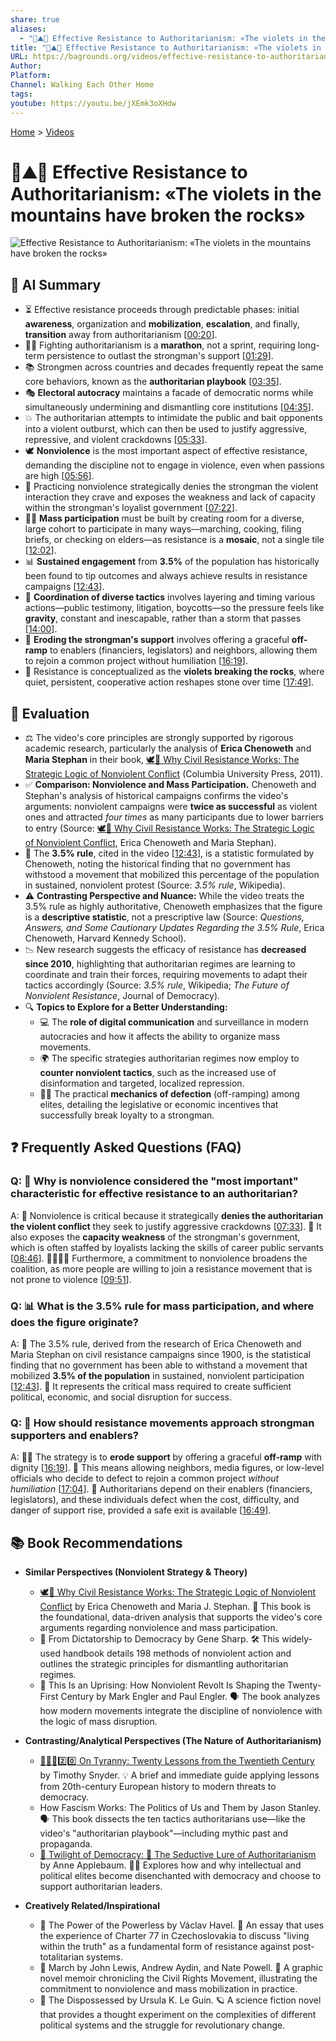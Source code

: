 ```yaml
---
share: true
aliases:
  - "🌱⛰️💪 Effective Resistance to Authoritarianism: «The violets in the mountains have broken the rocks»"
title: "🌱⛰️💪 Effective Resistance to Authoritarianism: «The violets in the mountains have broken the rocks»"
URL: https://bagrounds.org/videos/effective-resistance-to-authoritarianism-the-violets-in-the-mountains-have-broken-the-rocks
Author:
Platform:
Channel: Walking Each Other Home
tags:
youtube: https://youtu.be/jXEmk3oXHdw
---
```

[Home](../index.md) > [Videos](./index.md)  
# 🌱⛰️💪 Effective Resistance to Authoritarianism: «The violets in the mountains have broken the rocks»  
![Effective Resistance to Authoritarianism: «The violets in the mountains have broken the rocks»](https://youtu.be/jXEmk3oXHdw)  
  
## 🤖 AI Summary  
* ⏳ Effective resistance proceeds through predictable phases: initial **awareness**, organization and **mobilization**, **escalation**, and finally, **transition** away from authoritarianism \[[00:20](http://www.youtube.com/watch?v=jXEmk3oXHdw&t=20)].  
* 🏃🏻 Fighting authoritarianism is a **marathon**, not a sprint, requiring long-term persistence to outlast the strongman's support \[[01:29](http://www.youtube.com/watch?v=jXEmk3oXHdw&t=89)].  
* 📚 Strongmen across countries and decades frequently repeat the same core behaviors, known as the **authoritarian playbook** \[[03:35](http://www.youtube.com/watch?v=jXEmk3oXHdw&t=215)].  
* 🎭 **Electoral autocracy** maintains a facade of democratic norms while simultaneously undermining and dismantling core institutions \[[04:35](http://www.youtube.com/watch?v=jXEmk3oXHdw&t=275)].  
* 💥 The authoritarian attempts to intimidate the public and bait opponents into a violent outburst, which can then be used to justify aggressive, repressive, and violent crackdowns \[[05:33](http://www.youtube.com/watch?v=jXEmk3oXHdw&t=333)].  
* 🕊️ **Nonviolence** is the most important aspect of effective resistance, demanding the discipline not to engage in violence, even when passions are high \[[05:56](http://www.youtube.com/watch?v=jXEmk3oXHdw&t=356)].  
* 🛑 Practicing nonviolence strategically denies the strongman the violent interaction they crave and exposes the weakness and lack of capacity within the strongman's loyalist government \[[07:22](http://www.youtube.com/watch?v=jXEmk3oXHdw&t=442)].  
* 🤝🏻 **Mass participation** must be built by creating room for a diverse, large cohort to participate in many ways—marching, cooking, filing briefs, or checking on elders—as resistance is a **mosaic**, not a single tile \[[12:02](http://www.youtube.com/watch?v=jXEmk3oXHdw&t=722)].  
* 📊 **Sustained engagement** from **3.5%** of the population has historically been found to tip outcomes and always achieve results in resistance campaigns \[[12:43](http://www.youtube.com/watch?v=jXEmk3oXHdw&t=763)].  
* 🧩 **Coordination of diverse tactics** involves layering and timing various actions—public testimony, litigation, boycotts—so the pressure feels like **gravity**, constant and inescapable, rather than a storm that passes \[[14:00](http://www.youtube.com/watch?v=jXEmk3oXHdw&t=840)].  
* 🚪 **Eroding the strongman's support** involves offering a graceful **off-ramp** to enablers (financiers, legislators) and neighbors, allowing them to rejoin a common project without humiliation \[[16:19](http://www.youtube.com/watch?v=jXEmk3oXHdw&t=979)].  
* 🌸 Resistance is conceptualized as the **violets breaking the rocks**, where quiet, persistent, cooperative action reshapes stone over time \[[17:49](http://www.youtube.com/watch?v=jXEmk3oXHdw&t=1069)].  
  
## 🤔 Evaluation  
* ⚖️ The video's core principles are strongly supported by rigorous academic research, particularly the analysis of **Erica Chenoweth** and **Maria Stephan** in their book, [🕊️💪 Why Civil Resistance Works: The Strategic Logic of Nonviolent Conflict](../books/why-civil-resistance-works-the-strategic-logic-of-nonviolent-conflict.md) (Columbia University Press, 2011).  
* ✅ **Comparison: Nonviolence and Mass Participation.** Chenoweth and Stephan's analysis of historical campaigns confirms the video's arguments: nonviolent campaigns were **twice as successful** as violent ones and attracted *four times* as many participants due to lower barriers to entry (Source: [🕊️💪 Why Civil Resistance Works: The Strategic Logic of Nonviolent Conflict](../books/why-civil-resistance-works-the-strategic-logic-of-nonviolent-conflict.md), Erica Chenoweth and Maria Stephan).  
* 🔢 The **3.5% rule**, cited in the video \[[12:43](http://www.youtube.com/watch?v=jXEmk3oXHdw&t=763)], is a statistic formulated by Chenoweth, noting the historical finding that no government has withstood a movement that mobilized this percentage of the population in sustained, nonviolent protest (Source: *3.5% rule*, Wikipedia).  
* ⚠️ **Contrasting Perspective and Nuance:** While the video treats the 3.5% rule as highly authoritative, Chenoweth emphasizes that the figure is a **descriptive statistic**, not a prescriptive law (Source: *Questions, Answers, and Some Cautionary Updates Regarding the 3.5% Rule*, Erica Chenoweth, Harvard Kennedy School).  
* 📉 New research suggests the efficacy of resistance has **decreased since 2010**, highlighting that authoritarian regimes are learning to coordinate and train their forces, requiring movements to adapt their tactics accordingly (Source: *3.5% rule*, Wikipedia; *The Future of Nonviolent Resistance*, Journal of Democracy).  
* 🔍 **Topics to Explore for a Better Understanding:**  
    * 💻 The **role of digital communication** and surveillance in modern autocracies and how it affects the ability to organize mass movements.  
    * 🌍 The specific strategies authoritarian regimes now employ to **counter nonviolent tactics**, such as the increased use of disinformation and targeted, localized repression.  
    * 🤝🏻 The practical **mechanics of defection** (off-ramping) among elites, detailing the legislative or economic incentives that successfully break loyalty to a strongman.  
  
## ❓ Frequently Asked Questions (FAQ)  
  
### Q: 🚫 Why is nonviolence considered the "most important" characteristic for effective resistance to an authoritarian?  
A: 🎯 Nonviolence is critical because it strategically **denies the authoritarian the violent conflict** they seek to justify aggressive crackdowns \[[07:33](http://www.youtube.com/watch?v=jXEmk3oXHdw&t=453)]. 🧠 It also exposes the **capacity weakness** of the strongman's government, which is often staffed by loyalists lacking the skills of career public servants \[[08:46](http://www.youtube.com/watch?v=jXEmk3oXHdw&t=526)]. 👨‍👩‍👧‍👦 Furthermore, a commitment to nonviolence broadens the coalition, as more people are willing to join a resistance movement that is not prone to violence \[[09:51](http://www.youtube.com/watch?v=jXEmk3oXHdw&t=591)].  
  
### Q: 📊 What is the **3.5% rule** for mass participation, and where does the figure originate?  
A: 🔢 The 3.5% rule, derived from the research of Erica Chenoweth and Maria Stephan on civil resistance campaigns since 1900, is the statistical finding that no government has been able to withstand a movement that mobilized **3.5% of the population** in sustained, nonviolent participation \[[12:43](http://www.youtube.com/watch?v=jXEmk3oXHdw&t=763)]. 🌟 It represents the critical mass required to create sufficient political, economic, and social disruption for success.  
  
### Q: 🚪 How should resistance movements approach strongman supporters and enablers?  
A: 🤝🏻 The strategy is to **erode support** by offering a graceful **off-ramp** with dignity \[[16:19](http://www.youtube.com/watch?v=jXEmk3oXHdw&t=979)]. 💚 This means allowing neighbors, media figures, or low-level officials who decide to defect to rejoin a common project *without humiliation* \[[17:04](http://www.youtube.com/watch?v=jXEmk3oXHdw&t=1024)]. 💸 Authoritarians depend on their enablers (financiers, legislators), and these individuals defect when the cost, difficulty, and danger of support rise, provided a safe exit is available \[[16:49](http://www.youtube.com/watch?v=jXEmk3oXHdw&t=1009)].  
  
## 📚 Book Recommendations  
  
* **Similar Perspectives (Nonviolent Strategy & Theory)**  
    * [🕊️💪 Why Civil Resistance Works: The Strategic Logic of Nonviolent Conflict](../books/why-civil-resistance-works-the-strategic-logic-of-nonviolent-conflict.md) by Erica Chenoweth and Maria J. Stephan. 🔬 This book is the foundational, data-driven analysis that supports the video's core arguments regarding nonviolence and mass participation.  
    * 📘 From Dictatorship to Democracy by Gene Sharp. 🛠️ This widely-used handbook details 198 methods of nonviolent action and outlines the strategic principles for dismantling authoritarian regimes.  
    * 📖 This Is an Uprising: How Nonviolent Revolt Is Shaping the Twenty-First Century by Mark Engler and Paul Engler. 🗣️ The book analyzes how modern movements integrate the discipline of nonviolence with the logic of mass disruption.  
  
* **Contrasting/Analytical Perspectives (The Nature of Authoritarianism)**  
    * [👑🚫📜2️⃣0️⃣ On Tyranny: Twenty Lessons from the Twentieth Century](../books/on-tyranny.md) by Timothy Snyder. 💡 A brief and immediate guide applying lessons from 20th-century European history to modern threats to democracy.  
    * How Fascism Works: The Politics of Us and Them by Jason Stanley. 🗣️ This book dissects the ten tactics authoritarians use—like the video's "authoritarian playbook"—including mythic past and propaganda.  
    * [🥀 Twilight of Democracy: 🐍 The Seductive Lure of Authoritarianism](../books/twilight-of-democracy.md) by Anne Applebaum. 🤝🏻 Explores how and why intellectual and political elites become disenchanted with democracy and choose to support authoritarian leaders.  
  
* **Creatively Related/Inspirational**  
    * 🌱 The Power of the Powerless by Václav Havel. 📝 An essay that uses the experience of Charter 77 in Czechoslovakia to discuss "living within the truth" as a fundamental form of resistance against post-totalitarian systems.  
    * 📝 March by John Lewis, Andrew Aydin, and Nate Powell. 🎨 A graphic novel memoir chronicling the Civil Rights Movement, illustrating the commitment to nonviolence and mass mobilization in practice.  
    * 🌳 The Dispossessed by Ursula K. Le Guin. 🪐 A science fiction novel that provides a thought experiment on the complexities of different political systems and the struggle for revolutionary change.